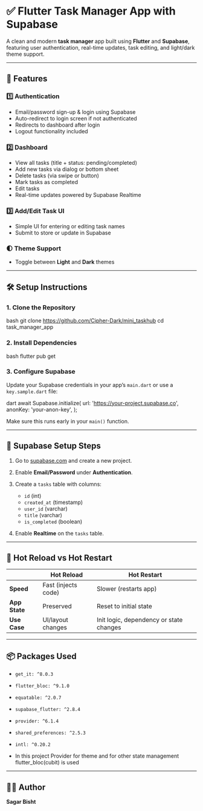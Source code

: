 
# ✅ Flutter Task Manager App with Supabase

A clean and modern **task manager** app built using **Flutter** and **Supabase**, featuring user authentication, real-time updates, task editing, and light/dark theme support.

---

## 🚀 Features

### 1️⃣ Authentication  
- Email/password sign-up & login using Supabase  
- Auto-redirect to login screen if not authenticated  
- Redirects to dashboard after login  
- Logout functionality included  

### 2️⃣ Dashboard  
- View all tasks (title + status: pending/completed)  
- Add new tasks via dialog or bottom sheet  
- Delete tasks (via swipe or button)  
- Mark tasks as completed  
- Edit tasks  
- Real-time updates powered by Supabase Realtime  

### 3️⃣ Add/Edit Task UI  
- Simple UI for entering or editing task names  
- Submit to store or update in Supabase  

### 🌓 Theme Support  
- Toggle between **Light** and **Dark** themes  

---

## 🛠️ Setup Instructions

### 1. Clone the Repository

bash
git clone https://github.com/Cipher-Dark/mini_taskhub
cd task_manager_app


### 2. Install Dependencies

bash
flutter pub get


### 3. Configure Supabase

Update your Supabase credentials in your app’s `main.dart` or use a `key.sample.dart` file:

dart
await Supabase.initialize(
  url: 'https://your-project.supabase.co',
  anonKey: 'your-anon-key',
);


Make sure this runs early in your `main()` function.

---

## 🧪 Supabase Setup Steps

1. Go to [supabase.com](https://supabase.com) and create a new project.
2. Enable **Email/Password** under **Authentication**.
3. Create a `tasks` table with columns:
   - `id` (int)
   - `created_at` (timestamp)
   - `user_id` (varchar)
   - `title` (varchar)
   - `is_completed` (boolean)
     
4. Enable **Realtime** on the `tasks` table.

---

## 🔁 Hot Reload vs Hot Restart

|               | Hot Reload                        | Hot Restart                          |
|---------------|-----------------------------------|---------------------------------------|
| **Speed**     | Fast (injects code)              | Slower (restarts app)                |
| **App State** | Preserved                        | Reset to initial state               |
| **Use Case**  | UI/layout changes                | Init logic, dependency or state changes |

---

## 📦 Packages Used

- `get_it: ^8.0.3`
- `flutter_bloc: ^9.1.0`
- `equatable: ^2.0.7`
- `supabase_flutter: ^2.8.4`
- `provider: ^6.1.4`
- `shared_preferences: ^2.5.3`
- `intl: ^0.20.2`

- In this project Provider for theme and for other state management flutter_bloc(cubit) is used

---

## 🧑‍💻 Author

**Sagar Bisht**  

